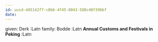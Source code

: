 ```yaml
---
id: uuid-d45142f7-c8b6-4f45-8043-588c40f396bf
date: 
---
```


given: Derk :Latn
family: Bodde :Latn
**Annual Customs and Festivals in Peking** :Latn